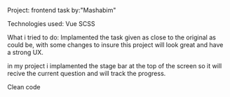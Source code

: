 Project: frontend task by:"Mashabim"

Technologies used:
Vue
SCSS

What i tried to do:
Implamented the task given as close to the original as could be, with some changes to insure
this project will look great and have a strong UX.

in my project i implamented the stage bar at the top of the screen so it will recive the current question and will track the progress.

Clean code